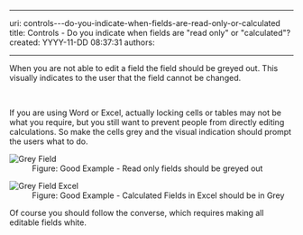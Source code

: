 

---
uri: controls---do-you-indicate-when-fields-are-read-only-or-calculated
title: Controls - Do you indicate when fields are "read only" or "calculated"?
created: YYYY-11-DD 08:37:31
authors:

---




<span class='intro'> <p>When you are not able to edit a field the field should be greyed out. This visually indicates to the user that the field cannot be changed.</p> </span>

​<div>If you are using Word or Excel, actually locking cells or tables may not be what you require, but you still want to prevent people from directly editing calculations. So make the cells grey and the visual indication should prompt the users what to do.</div>
<dl class="goodImage"><dt><img alt="Grey Field" src="http&#58;//www.ssw.com.au/ssw/Standards/Rules/Images/GreyField.gif" /></dt>
<dd>Figure&#58; Good Example - Read only fields should be greyed out</dd></dl>
<dl class="goodImage"><dt><img alt="Grey Field Excel" src="http&#58;//www.ssw.com.au/ssw/Standards/Rules/Images/GreyField-Excel.gif" /></dt>
<dd>Figure&#58; Good Example - Calculated Fields in Excel should be in Grey</dd></dl>
<div>Of course you should follow the converse, which requires making all editable fields white.</div>



